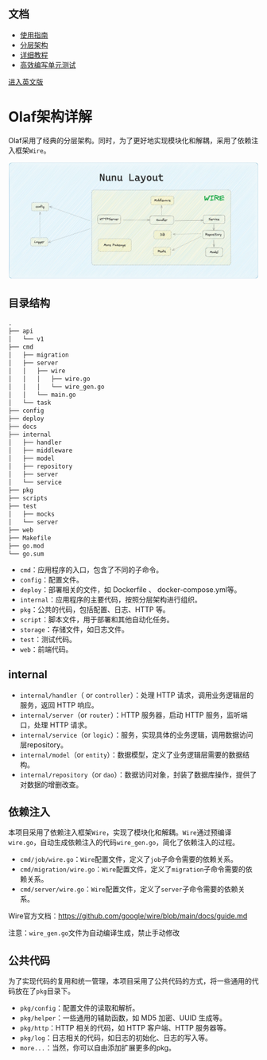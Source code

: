 ## 文档
* [使用指南](https://github.com/zxylon/olaf/blob/main/docs/zh/guide.md)
* [分层架构](https://github.com/zxylon/olaf/blob/main/docs/zh/architecture.md)
* [详细教程](https://github.com/zxylon/olaf/blob/main/docs/zh/tutorial.md)
* [高效编写单元测试](https://github.com/zxylon/olaf/blob/main/docs/zh/unit_testing.md)


[进入英文版](https://github.com/zxylon/olaf/blob/main/docs/en/architecture.md)

# Olaf架构详解

Olaf采用了经典的分层架构。同时，为了更好地实现模块化和解耦，采用了依赖注入框架`Wire`。

![Olaf Layout](https://github.com/zxylon/olaf/blob/main/.github/assets/layout.png)

## 目录结构
```
.
├── api
│   └── v1
├── cmd
│   ├── migration
│   ├── server
│   │   ├── wire
│   │   │   ├── wire.go
│   │   │   └── wire_gen.go
│   │   └── main.go
│   └── task
├── config
├── deploy
├── docs
├── internal
│   ├── handler
│   ├── middleware
│   ├── model
│   ├── repository
│   ├── server
│   └── service
├── pkg
├── scripts
├── test
│   ├── mocks
│   └── server
├── web
├── Makefile
├── go.mod
└── go.sum
```


- `cmd`：应用程序的入口，包含了不同的子命令。
- `config`：配置文件。
- `deploy`：部署相关的文件，如 Dockerfile 、 docker-compose.yml等。
- `internal`：应用程序的主要代码，按照分层架构进行组织。
- `pkg`：公共的代码，包括配置、日志、HTTP 等。
- `script`：脚本文件，用于部署和其他自动化任务。
- `storage`：存储文件，如日志文件。
- `test`：测试代码。
- `web`：前端代码。

## internal

- `internal/handler`（ or `controller`）：处理 HTTP 请求，调用业务逻辑层的服务，返回 HTTP 响应。
- `internal/server`（or `router`）：HTTP 服务器，启动 HTTP 服务，监听端口，处理 HTTP 请求。
- `internal/service`（or `logic`）：服务，实现具体的业务逻辑，调用数据访问层repository。
- `internal/model`（or `entity`）：数据模型，定义了业务逻辑层需要的数据结构。
- `internal/repository`（or `dao`）：数据访问对象，封装了数据库操作，提供了对数据的增删改查。



## 依赖注入

本项目采用了依赖注入框架`Wire`，实现了模块化和解耦。`Wire`通过预编译`wire.go`，自动生成依赖注入的代码`wire_gen.go`，简化了依赖注入的过程。

- `cmd/job/wire.go`：`Wire`配置文件，定义了`job`子命令需要的依赖关系。
- `cmd/migration/wire.go`：`Wire`配置文件，定义了`migration`子命令需要的依赖关系。
- `cmd/server/wire.go`：`Wire`配置文件，定义了`server`子命令需要的依赖关系。

Wire官方文档：https://github.com/google/wire/blob/main/docs/guide.md

注意：`wire_gen.go`文件为自动编译生成，禁止手动修改

## 公共代码

为了实现代码的复用和统一管理，本项目采用了公共代码的方式，将一些通用的代码放在了`pkg`目录下。

- `pkg/config`：配置文件的读取和解析。
- `pkg/helper`：一些通用的辅助函数，如 MD5 加密、UUID 生成等。
- `pkg/http`：HTTP 相关的代码，如 HTTP 客户端、HTTP 服务器等。
- `pkg/log`：日志相关的代码，如日志的初始化、日志的写入等。
- `more...`：当然，你可以自由添加扩展更多的pkg。